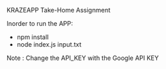 KRAZEAPP Take-Home Assignment

Inorder to run the APP:

* npm install
* node index.js input.txt

Note : Change the API_KEY with the Google API KEY 